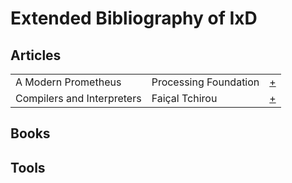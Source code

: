 # Extended Bibliography of IxD

## Articles
| | | |
|-|-|-|
| A Modern Prometheus | Processing Foundation | [+](https://medium.com/processing-foundation/a-modern-prometheus-59aed94abe85) |
| Compilers and Interpreters | Faiçal Tchirou | [+](https://hackernoon.com/compilers-and-interpreters-3e354a2e41cf) |

## Books



## Tools
